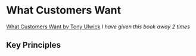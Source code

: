 # What Customers Want
[What Customers Want by Tony Ulwick](https://www.amazon.com/What-Customers-Want-Outcome-Driven-Breakthrough/dp/0071408673/r)
_I have given this book away 2 times_
## Key Principles
